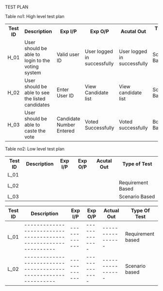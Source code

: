TEST PLAN

Table no1: High level test plan
<table style="width: 100%;">
  <tr>
    <th>Test ID </th>
    <th>Description </th>
    <th>Exp I/P </th>
    <th>Exp O/P </th>
    <th>Acutal Out </th>
    <th>Type of Test </th>
  </tr>
  <tr>
    <td>H_01 </td>
    <td>User should be able to login to the voting system </td>
    <td>Valid user ID </td>
    <td>User logged in successfully </td>
    <td>User logged in successfully </td>
    <td>Scenario Based </td>
  </tr>
   <tr>
    <td>H_02 </td>
    <td>User should be able to see the listed candidates </td>
    <td>Enter User ID </td>
    <td>View Candidate list </td>
    <td>View candidate list</td>
    <td>Scenario Based </td>
  </tr>
  <tr>
    <td>H_03 </td>
    <td>User should be able to caste the vote </td>
    <td>Candidate Number Entered </td>
    <td>Voted Successfully </td>
    <td>Voted successfully</td>
    <td>Boundary Based </td>
  </tr>
</table>



Table no2: Low level test plan

<table style="width: 100%;">
  <tr>
    <th>Test ID </th>
    <th>Description </th>
    <th>Exp I/P </th>
    <th>Exp O/P </th>
    <th>Acutal Out </th>
    <th>Type of Test </th>
  </tr>
  <tr>
    <td>L_01 </td>
    <td> </td>
    <td> </td>
    <td> </td>
    <td> </td>
    <td> </td>
  </tr>
   <tr>
    <td>L_02 </td>
    <td> </td>
    <td> </td>
    <td> </td>
    <td> </td>
    <td>Requirement Based </td>
  </tr>
  <tr>
    <td>L_03 </td>
    <td> </td>
    <td> </td>
    <td> </td>
    <td> </td>
    <td>Scenario Based </td>
  </tr>
</table>

| **Test ID** | **Description**                                              | **Exp I/P** | **Exp O/P** | **Actual Out** |**Type Of Test**  |    
|-------------|--------------------------------------------------------------|------------|-------------|----------------|------------------|
|  L_01       |--------------------------------------------------------------|  ------------|-------------|----------------|Requirement based |
|  L_02       |--------------------------------------------------------------|  ------------|-------------|----------------|Scenario based    |
